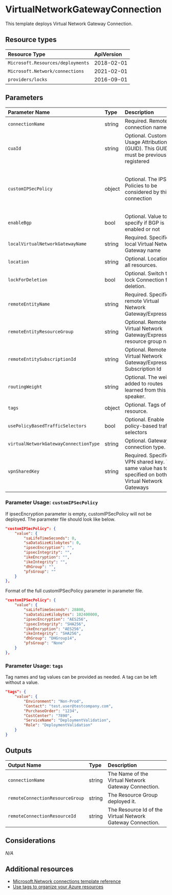 # VirtualNetworkGatewayConnection

This template deploys Virtual Network Gateway Connection.


## Resource types

|Resource Type|ApiVersion|
|:--|:--|
|`Microsoft.Resources/deployments`|2018-02-01|
|`Microsoft.Network/connections`|2021-02-01|
|`providers/locks`|2016-09-01|

## Parameters

| Parameter Name | Type | Description | DefaultValue | Possible values |
| :-- | :-- | :-- | :-- | :-- |
| `connectionName` | string | Required. Remote connection name |  |  |
| `cuaId` | string | Optional. Customer Usage Attribution id (GUID). This GUID must be previously registered |  |  |
| `customIPSecPolicy` | object | Optional. The IPSec Policies to be considered by this connection | @{saLifeTimeSeconds=0; saDataSizeKilobytes=0; ipsecEncryption=; ipsecIntegrity=; ikeEncryption=; ikeIntegrity=; dhGroup=; pfsGroup=} |  |
| `enableBgp` | bool | Optional. Value to specify if BGP is enabled or not | False |  |
| `localVirtualNetworkGatewayName` | string | Required. Specifies the local Virtual Network Gateway name |  |  |
| `location` | string | Optional. Location for all resources. | [resourceGroup().location] |  |
| `lockForDeletion` | bool | Optional. Switch to lock Connection from deletion. | False |  |
| `remoteEntityName` | string | Required. Specifies the remote Virtual Network Gateway/ExpressRoute |  |  |
| `remoteEntityResourceGroup` | string | Optional. Remote Virtual Network Gateway/ExpressRoute resource group name |  |  |   
| `remoteEntitySubscriptionId` | string | Optional. Remote Virtual Network Gateway/ExpressRoute Subscription Id |  |  |      
| `routingWeight` | string | Optional. The weight added to routes learned from this BGP speaker. |  | |
| `tags` | object | Optional. Tags of the resource. |  |  |
| `usePolicyBasedTrafficSelectors` | bool | Optional. Enable policy-based traffic selectors | False | |
| `virtualNetworkGatewayConnectionType` | string | Optional. Gateway connection type. | Ipsec | System.Object[] |
| `vpnSharedKey` | string | Required. Specifies a VPN shared key. The same value has to be specified on both Virtual Network Gateways |  |  |

### Parameter Usage: `customIPSecPolicy`

If ipsecEncryption parameter is empty, customIPSecPolicy will not be deployed. The parameter file should look like below.

```json
"customIPSecPolicy": {
    "value": {
        "saLifeTimeSeconds": 0,
        "saDataSizeKilobytes": 0,
        "ipsecEncryption": "",
        "ipsecIntegrity": "",
        "ikeEncryption": "",
        "ikeIntegrity": "",
        "dhGroup": "",
        "pfsGroup": ""
    }
},
```

Format of the full customIPSecPolicy parameter in parameter file.

```json
"customIPSecPolicy": {
    "value": {
        "saLifeTimeSeconds": 28800,
        "saDataSizeKilobytes": 102400000,
        "ipsecEncryption": "AES256",
        "ipsecIntegrity": "SHA256",
        "ikeEncryption": "AES256",
        "ikeIntegrity": "SHA256",
        "dhGroup": "DHGroup14",
        "pfsGroup": "None"
    }
},
```

### Parameter Usage: `tags`

Tag names and tag values can be provided as needed. A tag can be left without a value.

```json
"tags": {
    "value": {
        "Environment": "Non-Prod",
        "Contact": "test.user@testcompany.com",
        "PurchaseOrder": "1234",
        "CostCenter": "7890",
        "ServiceName": "DeploymentValidation",
        "Role": "DeploymentValidation"
    }
}
```

## Outputs

| Output Name | Type | Description |
| :-- | :-- | :-- |
| `connectionName` | string | The Name of the Virtual Network Gateway Connection. |
| `remoteConnectionResourceGroup` | string | The Resource Group deployed it. |
| `remoteConnectionResourceId` | string | The Resource Id of the Virtual Network Gateway Connection. |

## Considerations

*N/A*

## Additional resources

- [Microsoft.Network connections template reference](https://docs.microsoft.com/en-us/azure/templates/microsoft.network/2021-02-01/connections)
- [Use tags to organize your Azure resources](https://docs.microsoft.com/en-us/azure/azure-resource-manager/resource-group-using-tags)

